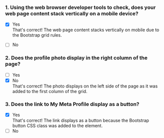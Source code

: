 ### 1. Using the web browser developer tools to check, does your web page content stack vertically on a mobile device?

- [x] Yes <br>
      That's correct! The web page content stacks vertically on mobile due to the Bootstrap grid rules.

- [ ] No

### 2. Does the profile photo display in the right column of the page?

- [ ] Yes
- [x] No <br>
      That's correct! The photo displays on the left side of the page as it was added to the first column of the grid.

### 3. Does the link to My Meta Profile display as a button?

- [x] Yes <br>
      That's correct! The link displays as a button because the Bootstrap button CSS class was added to the element.
- [ ] No
